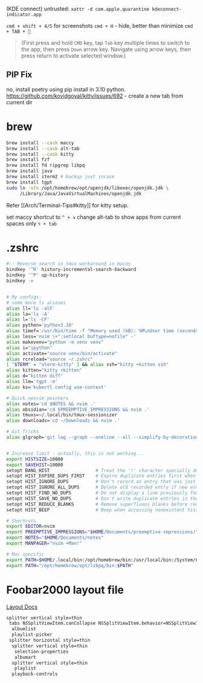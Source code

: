 (KDE connect) untrusted: `xattr -d com.apple.quarantine kdeconnect-indicator.app`

`cmd + shift + 4/5` for screenshots
`cmd + H` - hide, better than minimize
`cmd + TAB + 🔽`

> (First press and hold `CMD` key, tap `Tab` key multiple times to switch to the app, then press `Down` arrow key. Navigate using arrow keys, then press return to activate selected window.)

## PIP Fix

no, install poetry using pip install in 3.10 python.
https://github.com/kovidgoyal/kitty/issues/692 - create a new tab from current dir

# brew

```bash
brew install --cask maccy
brew install --cask alt-tab
brew install --cask kitty
brew install fzf
brew install fd ripgrep libpq
brew install java
brew install iterm2 # backup just incase
brew install tgpt
sudo ln -sfn /opt/homebrew/opt/openjdk/libexec/openjdk.jdk \
     /Library/Java/JavaVirtualMachines/openjdk.jdk
```

Refer [[Arch/Terminal-Tips#kitty]] for kitty setup.

set maccy shortcut to `^ + v`
change alt-tab to show apps from current spaces only `⌥ + tab`

# .zshrc

```sh
#:: Reverse search in tmux workaround in macos
bindkey '^R' history-incremental-search-backward
bindkey '^P' up-history
bindkey -e


# My configs:
# some more ls aliases
alias ll='ls -alF'
alias la='ls -A'
alias l='ls -CF'
alias python='python3.10'
alias timef='/usr/bin/time -f "Memory used (kB): %M\nUser time (seconds): %U"'
alias less='nvim \+":setlocal buftype=nofile" -'
alias makevenv="python -m venv venv"
alias i="ipython"
alias activate="source venv/bin/activate"
alias rcreload="source ~/.zshrc"
[ "$TERM" = "xterm-kitty" ] && alias ssh="kitty +kitten ssh"
alias kitten="kitty +kitten"
alias d="kitten diff"
alias llm='tgpt -m'
alias ks='kubectl config use-context'

# Quick neovim pointers
alias notes='cd $NOTES && nvim .'
alias obsidian='cd $PREEMPTIVE_IMPRESSIONS && nvim .'
alias tmuxs=~/.local/bin/tmux-sessionizer
alias downloads='cd ~/Downloads && nvim .'

# Git Tricks
alias glgraph='git log --graph --oneline --all --simplify-by-decoration'


# Increase limit - actually, this is not working...
export HISTSIZE=10000
export SAVEHIST=10000
setopt BANG_HIST                 # Treat the '!' character specially during expansion.
setopt HIST_EXPIRE_DUPS_FIRST    # Expire duplicate entries first when trimming history.
setopt HIST_IGNORE_DUPS          # Don't record an entry that was just recorded again.
setopt HIST_IGNORE_ALL_DUPS      # Delete old recorded entry if new entry is a duplicate.
setopt HIST_FIND_NO_DUPS         # Do not display a line previously found.
setopt HIST_SAVE_NO_DUPS         # Don't write duplicate entries in the history file.
setopt HIST_REDUCE_BLANKS        # Remove superfluous blanks before recording entry.
setopt HIST_BEEP                 # Beep when accessing nonexistent history.

# Shortcuts
export EDITOR=nvim
export PREEMPTIVE_IMPRESSIONS="$HOME/Documents/preemptive-impressions/"
export NOTES="$HOME/Documents/notes"
export MANPAGER="nvim +Man!"

# Mac specific
export PATH=$HOME/.local/bin:/opt/homebrew/bin:/usr/local/bin:/System/Cryptexes/App/usr/bin:/usr/bin:/bin:/usr/sbin:/sbin:/var/run/com.apple.security.cryptexd/codex.system/bootstrap/usr/local/bin:/var/run/com.apple.security.cryptexd/codex.system/bootstrap/usr/bin:/var/run/com.apple.security.cryptexd/codex.system/bootstrap/usr/appleinternal/bin
export PATH="/opt/homebrew/opt/libpq/bin:$PATH"
```

# Foobar2000 layout file

[Layout Docs](https://wiki.hydrogenaud.io/index.php?title=Foobar2000:Mac:Layout)

```sh
splitter vertical style=thin
 tabs NSSplitViewItem.canCollapse NSSplitViewItem.behavior=NSSplitViewItemBehaviorSidebar
  albumlist
  playlist-picker
 splitter horizontal style=thin
  splitter vertical style=thin
   selection-properties
   albumart
  splitter vertical style=thin
   playlist
  playback-controls
```
